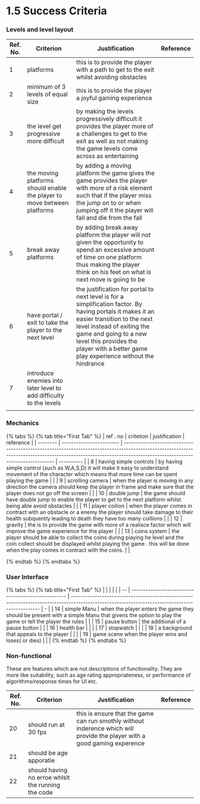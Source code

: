 # 1.5 Success Criteria

### Levels and level layout

| Ref. No. | Criterion                                                                 | Justification                                                                                                                                                                                                                                                                           | Reference |
| -------- | ------------------------------------------------------------------------- | --------------------------------------------------------------------------------------------------------------------------------------------------------------------------------------------------------------------------------------------------------------------------------------- | --------- |
| 1        | platforms                                                                 | this is to provide the player with a path to get to the exit whilst avoiding obstacles                                                                                                                                                                                                  |           |
| 2        | minimum of 3 levels of equal size                                         | this is to provide the player a joyful gaming experience                                                                                                                                                                                                                                |           |
| 3        | the level get progressive more difficult                                  | by making the levels progressively difficult it provides the player more of a challenges to get to the exit as well as  not making the game levels come across as entertaining                                                                                                          |           |
| 4        | the moving platforms should enable the player to move between platforms   | by adding a moving platform the game gives the game provides the player with more  of a risk element such that if the player miss the jump on to or when jumping off it the player will fall and die from the fall                                                                      |           |
| 5        | break away platforms                                                      |  by adding break away platform the player will not given the opportunity to spend an excessive amount of time on one platform thus making the player think on his feet on what is next move is going to be                                                                              |           |
| 6        | have portal / exit  to take the player to the next level                  | the justification for portal to next level is for a simplification factor. By having portals it makes it an easier transition to the next level instead of exiting the game and going to a new level this provides the player with a better game play experience  without the hindrance |           |
| 7        |  introduce enemies into later level to add difficulty to the levels       |                                                                                                                                                                                                                                                                                         |           |
|          |                                                                           |                                                                                                                                                                                                                                                                                         |           |

### Mechanics

{% tabs %}
{% tab title="First Tab" %}
| ref . no | critetion                | justification                                                                                                                                                                                                 | reference  |
| -------- | ------------------------ | ------------------------------------------------------------------------------------------------------------------------------------------------------------------------------------------------------------- | ---------- |
| 8        | having  simple controls  | by having simple control (such as W,A,S,D)  it will make it easy to understand movement of the  character which means that more time can be spent playing the game                                            |            |
| 9        | scrolling camera         | when the player is moving in any direction the camera should keep the player in frame and make sure that the player does not go off the screen                                                                |            |
| 10       | double jump              | the game should have double jump to enable  the player to get to the next platform whilst being able avoid obstacles                                                                                          |            |
| 11       | player coilion           | when the player comes in contract with an obstacle or a enemy the player should take damage to their health subquently leading to death they have too many coillions                                          |            |
| 12       | gravity                  | the is to provide the game with more of a realisce factor which will improve the game experience for the player                                                                                               |            |
| 13       | coins system             | the player should be able to collect the coins during playing he level and the coin  collect should be displayed whilst playing the game . this will be done when the play comes in contract with the coins.  |            |


{% endtab %}
{% endtabs %}







### User Interface

{% tabs %}
{% tab title="First Tab" %}
|    |                                                     |                                                                                                                                                 |   |
| -- | --------------------------------------------------- | ----------------------------------------------------------------------------------------------------------------------------------------------- | - |
| 14 | simple Manu                                         | when the player enters the game they should be present with a simple Manu that givens the option to play the game or tell the player the rules  |   |
| 15 | pause button                                        | the additional of a pause button                                                                                                                |   |
| 16 | health bar                                          |                                                                                                                                                 |   |
| 17 | stopwatch                                           |                                                                                                                                                 |   |
| 18 | a background that appeals to the player             |                                                                                                                                                 |   |
| 19 | game scene when the player wins and loses( or dies) |                                                                                                                                                 |   |
{% endtab %}
{% endtabs %}





### Non-functional

These are features which are not descriptions of functionality. They are more like suitability, such as age rating appropriateness, or performance of algorithms/response times for UI etc.

| Ref. No. | Criterion                                            | Justification                                                                                                              | Reference |
| -------- | ---------------------------------------------------- | -------------------------------------------------------------------------------------------------------------------------- | --------- |
| 20       | should run at 30 fps                                 | this is ensure that the game can run smothly without inderence which will provide the player with a good gaming experence  |           |
| 21       | should be age apporatie                              |                                                                                                                            |           |
| 22       | should having no erroe  whlslt the running the code  |                                                                                                                            |           |
